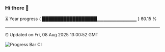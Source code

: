 ### Hi there 👋

⏳ Year progress { ██████████████████▁▁▁▁▁▁▁▁▁▁▁▁ } 60.15 %

---

⏰ Updated on Fri, 08 Aug 2025 13:00:52 GMT

![Progress Bar CI](https://github.com/DhruviPatel157/GitHub-Actions-Demo/workflows/Progress%20Bar%20CI/badge.svg)

